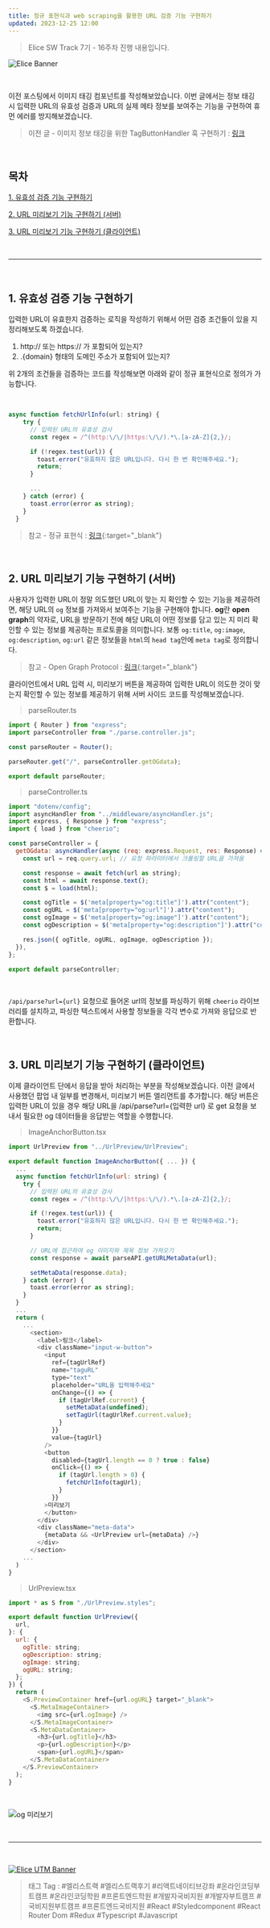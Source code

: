 ```yaml
---
title: 정규 표현식과 web scraping을 활용한 URL 검증 기능 구현하기
updated: 2023-12-25 12:00
---
```


> Elice SW Track 7기 - 16주차 진행 내용입니다.

![Elice Banner](/blog/assets/elice/SW7_top_banner.png)

&nbsp;

이전 포스팅에서 이미지 태깅 컴포넌트를 작성해보았습니다. 이번 글에서는 정보 태깅 시 입력한 URL의 유효성 검증과 URL의 실제 메타 정보를 보여주는 기능을 구현하여 휴먼 에러를 방지해보겠습니다.

> 이전 글 - 이미지 정보 태깅을 위한 TagButtonHandler 훅 구현하기 : [링크](https://ji-hoon.github.io/blog/implement-tag-button-handler)

&nbsp;

## 목차

[1. 유효성 검증 기능 구현하기](#1-유효성-검증-기능-구현하기)

[2. URL 미리보기 기능 구현하기 (서버)](#2-url-미리보기-기능-구현하기-서버)

[3. URL 미리보기 기능 구현하기 (클라이언트)](#2-url-미리보기-기능-구현하기-클라이언트)

&nbsp;

---

&nbsp;

## 1. 유효성 검증 기능 구현하기

입력한 URL이 유효한지 검증하는 로직을 작성하기 위해서 어떤 검증 조건들이 있을 지 정리해보도록 하겠습니다. 

1. http:// 또는 https:// 가 포함되어 있는지?
2. .{domain} 형태의 도메인 주소가 포함되어 있는지?

위 2개의 조건들을 검증하는 코드를 작성해보면 아래와 같이 정규 표현식으로 정의가 가능합니다.

&nbsp;

```javascript
async function fetchUrlInfo(url: string) {
    try {
      // 입력된 URL의 유효성 검사
      const regex = /^(http:\/\/|https:\/\/).*\.[a-zA-Z]{2,}/;

      if (!regex.test(url)) {
        toast.error("유효하지 않은 URL입니다. 다시 한 번 확인해주세요.");
        return;
      }

      ...
    } catch (error) {
      toast.error(error as string);
    }
  }
```

> 참고 - 정규 표현식 : [링크](https://developer.mozilla.org/ko/docs/Web/JavaScript/Guide/Regular_expressions){:target="_blank"}

&nbsp;

## 2. URL 미리보기 기능 구현하기 (서버)

사용자가 입력한 URL이 정말 의도했던 URL이 맞는 지 확인할 수 있는 기능을 제공하려면, 해당 URL의 `og` 정보를 가져와서 보여주는 기능을 구현해야 합니다. **og**란 **open graph**의 약자로, URL을 방문하기 전에 해당 URL이 어떤 정보를 담고 있는 지 미리 확인할 수 있는 정보를 제공하는 프로토콜을 의미합니다. 보통 `og:title`, `og:image`, `og:description`, `og:url` 같은 정보들을 `html`의 `head tag`안에 `meta tag`로 정의합니다.

> 참고 - Open Graph Protocol : [링크](https://ogp.me/){:target="_blank"}

클라이언트에서 URL 입력 시, 미리보기 버튼을 제공하여 입력한 URL이 의도한 것이 맞는지 확인할 수 있는 정보를 제공하기 위해 서버 사이드 코드를 작성해보겠습니다.

> parseRouter.ts

```javascript
import { Router } from "express";
import parseController from "./parse.controller.js";

const parseRouter = Router();

parseRouter.get("/", parseController.getOGdata);

export default parseRouter;
```

> parseController.ts

```javascript
import "dotenv/config";
import asyncHandler from "../middleware/asyncHandler.js";
import express, { Response } from "express";
import { load } from "cheerio";

const parseController = {
  getOGdata: asyncHandler(async (req: express.Request, res: Response) => {
    const url = req.query.url; // 요청 파라미터에서 크롤링할 URL을 가져옴

    const response = await fetch(url as string);
    const html = await response.text();
    const $ = load(html);

    const ogTitle = $('meta[property="og:title"]').attr("content");
    const ogURL = $('meta[property="og:url"]').attr("content");
    const ogImage = $('meta[property="og:image"]').attr("content");
    const ogDescription = $('meta[property="og:description"]').attr("content");

    res.json({ ogTitle, ogURL, ogImage, ogDescription });
  }),
};

export default parseController;
```

&nbsp;

`/api/parse?url={url}` 요청으로 들어온 url의 정보를 파싱하기 위해 `cheerio` 라이브러리를 설치하고, 파싱한 텍스트에서 사용할 정보들을 각각 변수로 가져와 응답으로 반환합니다.

&nbsp;

## 3. URL 미리보기 기능 구현하기 (클라이언트)

이제 클라이언트 단에서 응답을 받아 처리하는 부분을 작성해보겠습니다. 이전 글에서 사용했던 팝업 내 일부를 변경해서, 미리보기 버튼 엘리먼트를 추가합니다. 해당 버튼은 입력한 URL이 있을 경우 해당 URL을 /api/parse?url={입력한 url} 로 get 요청을 보내서 필요한 og 데이터들을 응답받는 역할을 수행합니다.

> ImageAnchorButton.tsx

```javascript
import UrlPreview from "../UrlPreview/UrlPreview";

export default function ImageAnchorButton({ ... }) {
  ...
  async function fetchUrlInfo(url: string) {
    try {
      // 입력된 URL의 유효성 검사
      const regex = /^(http:\/\/|https:\/\/).*\.[a-zA-Z]{2,}/;

      if (!regex.test(url)) {
        toast.error("유효하지 않은 URL입니다. 다시 한 번 확인해주세요.");
        return;
      }

      // URL에 접근하여 og 이미지와 제목 정보 가져오기
      const response = await parseAPI.getURLMetaData(url);

      setMetaData(response.data);
    } catch (error) {
      toast.error(error as string);
    }
  }
  ...
  return (
    ...
      <section>
        <label>링크</label>
        <div className="input-w-button">
          <input
            ref={tagUrlRef}
            name="taguRL"
            type="text"
            placeholder="URL을 입력해주세요"
            onChange={() => {
              if (tagUrlRef.current) {
                setMetaData(undefined);
                setTagUrl(tagUrlRef.current.value);
              }
            }}
            value={tagUrl}
          />
          <button
            disabled={tagUrl.length == 0 ? true : false}
            onClick={() => {
              if (tagUrl.length > 0) {
                fetchUrlInfo(tagUrl);
              }
            }}
          >미리보기
          </button>
        </div>
        <div className="meta-data">
          {metaData && <UrlPreview url={metaData} />}
        </div>
      </section>
    ...
  )
}
```

> UrlPreview.tsx

```javascript
import * as S from "./UrlPreview.styles";

export default function UrlPreview({
  url,
}: {
  url: {
    ogTitle: string;
    ogDescription: string;
    ogImage: string;
    ogURL: string;
  };
}) {
  return (
    <S.PreviewContainer href={url.ogURL} target="_blank">
      <S.MetaImageContainer>
        <img src={url.ogImage} />
      </S.MetaImageContainer>
      <S.MetaDataContainer>
        <h3>{url.ogTitle}</h3>
        <p>{url.ogDescription}</p>
        <span>{url.ogURL}</span>
      </S.MetaDataContainer>
    </S.PreviewContainer>
  );
}
```

&nbsp;

![og 미리보기](/blog/assets/posts/asset-og-preview.gif)

&nbsp;

---
&nbsp;

[![Elice UTM Banner](/blog/assets/elice/SW7_jihoonkim_bottom_banner.png)](https://elice.training/track/sw?utm_source=sw7&utm_medium=blog&utm_campaign=challenge&utm_content=m2gzitm8b)
&nbsp;
> 태그 Tag : #엘리스트랙 #엘리스트랙후기 #리액트네이티브강좌 #온라인코딩부트캠프 #온라인코딩학원 #프론트엔드학원 #개발자국비지원 #개발자부트캠프 #국비지원부트캠프 #프론트엔드국비지원 #React #Styledcomponent #React Router Dom #Redux #Typescript #Javascript